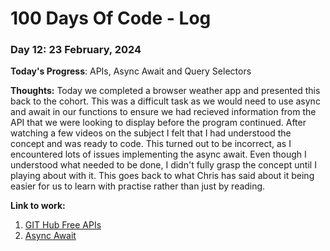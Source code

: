 # 100 Days Of Code - Log

### Day 12: 23 February, 2024 

**Today's Progress**: APIs, Async Await and Query Selectors

**Thoughts:** Today we completed a browser weather app and presented this back to the cohort. This was a difficult task as we would need to use async and await in our functions to ensure we had recieved information from the API that we were looking to display before the program continued. After watching a few videos on the subject I felt that I had understood the concept and was ready to code. This turned out to be incorrect, as I encountered lots of issues implementing the async await. Even though I understood what needed to be done, I didn't fully grasp the concept until I playing about with it. This goes back to what Chris has said about it being easier for us to learn with practise rather than just by reading.

**Link to work:** 
1. [GIT Hub Free APIs](https://github.com/public-apis/public-apis)
2. [Async Await](https://www.youtube.com/watch?v=gB-OmN1egV8&embeds_referring_euri=https%3A%2F%2Flearn.schoolofcode.co.uk%2F&source_ve_path=OTY3MTQ&feature=emb_imp_woyt)